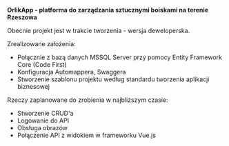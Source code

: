**OrlikApp - platforma do zarządzania sztucznymi boiskami na terenie Rzeszowa**


Obecnie projekt jest w trakcie tworzenia - wersja deweloperska.

Zrealizowane założenia:
- Połącznie z bazą danych MSSQL Server przy pomocy Entity Framework Core (Code First)
- Konfiguracja Automappera, Swaggera
- Stworzenie szablonu projektu według standardu tworzenia aplikacji biznesowej

Rzeczy zaplanowane do zrobienia w najbliższym czasie:
- Stworzenie CRUD'a
- Logowanie do API
- Obsługa obrazów
- Połączenie API z widokiem w frameworku Vue.js